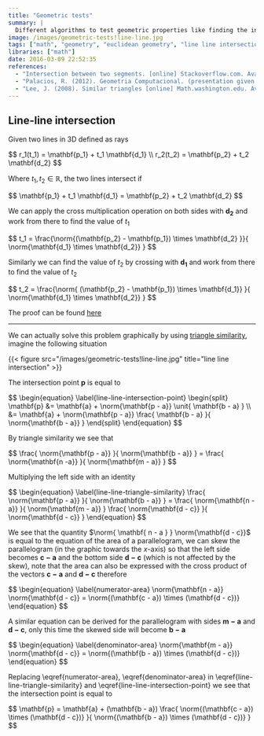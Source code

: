 ```yaml
---
title: "Geometric tests"
summary: |
  Different algorithms to test geometric properties like finding the intersection of two lines.
image: /images/geometric-tests!line-line.jpg
tags: ["math", "geometry", "euclidean geometry", "line line intersection"]
libraries: ["math"]
date: 2016-03-09 22:52:35
references:
  - "Intersection between two segments. [online] Stackoverflow.com. Available at: http://stackoverflow.com/a/565282/3341726 [Accessed 10 Mar. 2016]."
  - "Palacios, R. (2012). Geometria Computacional. (presentation given at the UCB for the ICPC 2012)"
  - "Lee, J. (2008). Similar triangles [online] Math.washington.edu. Available at: https://www.math.washington.edu/~lee/Courses/444-5-2008/supplement3.pdf [Accessed 10 Mar. 2016]."
---
```


## Line-line intersection

Given two lines in 3D defined as rays

<div>$$
r_1(t_1) = \mathbf{p_1} + t_1 \mathbf{d_1} \\
r_2(t_2) = \mathbf{p_2} + t_2 \mathbf{d_2}
$$</div>

Where $t_1, t_2 \in \mathbb{R}$, the two lines intersect if

<div>$$
\mathbf{p_1} + t_1 \mathbf{d_1} = \mathbf{p_2} + t_2 \mathbf{d_2}
$$</div>

We can apply the cross multiplication operation on both sides with $\mathbf{d_2}$ and work from there to find the value of $t_1$

<!--
<div>$$
\begin{align*}
(\mathbf{p_1}  + t_1 \mathbf{d_1}) \times \mathbf{d_2} &= (\mathbf{p_2} + t_2 \mathbf{d_2}) \times \mathbf{d_2} \\
\mathbf{p_1} \times \mathbf{d_2} + t_1 (\mathbf{d_1} \times \mathbf{d_2}) &= \mathbf{p_2} \times \mathbf{d_2} + t_2 (\mathbf{d_2} \times \mathbf{d_2}) \\
\mathbf{p_1} \times \mathbf{d_2} + t_1 (\mathbf{d_1} \times \mathbf{d_2}) &= \mathbf{p_2} \times \mathbf{d_2}
\end{align*}
$$</div>

Finding the value of $t_1$

<div>$$
\begin{align*}
t_1 (\mathbf{d_1} \times \mathbf{d_2}) &= \mathbf{p_2} \times \mathbf{d_2} - \mathbf{p_1} \times \mathbf{d_2} \\
t_1 &= \frac{\mathbf{p_2} \times \mathbf{d_2} - \mathbf{p_1} \times \mathbf{d_2} }{ \mathbf{d_1} \times \mathbf{d_2} } \\
\end{align*}
$$</div>
-->

<div>
<div>$$
t_1 = \frac{\norm{(\mathbf{p_2} - \mathbf{p_1}) \times \mathbf{d_2} }}{ \norm{\mathbf{d_1} \times \mathbf{d_2}} }
$$</div>
</div>

Similarly we can find the value of $t_2$ by crossing with $\mathbf{d_1}$ and work from there to find the value of $t_2$

<!--
<div>$$
\begin{align*}
(\mathbf{p_1}  + t_1 \mathbf{d_1}) \times \mathbf{d_1} &= (\mathbf{p_2} + t_2 \mathbf{d_2}) \times \mathbf{d_1} \\

\mathbf{p_1} \times \mathbf{d_1} + t_1 (\mathbf{d_1} \times \mathbf{d_1}) &= \mathbf{p_2} \times \mathbf{d_1} + t_2 (\mathbf{d_2} \times \mathbf{d_1}) \\

\mathbf{p_1} \times \mathbf{d_1} &= \mathbf{p_2} \times \mathbf{d_1} + t_2 (\mathbf{d_2} \times \mathbf{d_1}) \\

t_2 (\mathbf{d_2} \times \mathbf{d_1}) &= \mathbf{p_1} \times \mathbf{d_1} - \mathbf{p_2} \times \mathbf{d_1} \\

t_2 &= \frac{ \mathbf{p_1} \times \mathbf{d_1} - \mathbf{p_2} \times \mathbf{d_1} }{ \mathbf{d_2} \times \mathbf{d_1} } \\

t_2 &= \frac{ (\mathbf{p_1} - \mathbf{p_2}) \times \mathbf{d_1} }{ \mathbf{d_2} \times \mathbf{d_1} } \\
\end{align*}
$$</div>
-->

<div>$$
t_2 = \frac{\norm{ (\mathbf{p_2} - \mathbf{p_1}) \times \mathbf{d_1}} }{ \norm{\mathbf{d_1} \times \mathbf{d_2}} }
$$</div>

The proof can be found [ here ](http://stackoverflow.com/a/565282/3341726)

---

We can actually solve this problem graphically by using [triangle similarity](https://www.mathsisfun.com/geometry/triangles-similar-finding.html), imagine the following situation

{{< figure src="/images/geometric-tests!line-line.jpg" title="line line intersection" >}}

The intersection point $\mathbf{p}$ is equal to

<div>$$
\begin{equation} \label{line-line-intersection-point}
\begin{split}
\mathbf{p} &= \mathbf{a} + \norm{\mathbf{p - a}} \unit{ \mathbf{b - a} } \\
&= \mathbf{a} + \norm{\mathbf{p - a}} \frac{ \mathbf{b - a}  }{ \norm{\mathbf{b - a}} }
\end{split}
\end{equation}
$$</div>

By triangle similarity we see that

<div>$$
\frac{ \norm{\mathbf{p - a}} }{ \norm{\mathbf{b - a}} } = \frac{ \norm{\mathbf{n -a}} }{ \norm{\mathbf{m - a}} }
$$</div>

Multiplying the left side with an identity

<div>$$
\begin{equation} \label{line-line-triangle-similarity}
\frac{ \norm{\mathbf{p - a}} }{ \norm{\mathbf{b - a}} } = \frac{ \norm{\mathbf{n -a}} }{ \norm{\mathbf{m - a}} } \frac{ \norm{\mathbf{d - c}} }{ \norm{\mathbf{d - c}} }
\end{equation}
$$</div>

We see that the quantity $\norm{ \mathbf{ n - a } } \norm{\mathbf{d - c}}$ is equal to the equation of the area of a parallelogram, we can skew the parallelogram (in the graphic towards the $x$-axis) so that the left side becomes $\mathbf{c - a}$ and the bottom side $\mathbf{d - c}$ (which is not affected by the skew), note that the area can also be expressed with the cross product of the vectors $\mathbf{c - a}$ and $\mathbf{d - c}$ therefore

<div>$$
\begin{equation} \label{numerator-area}
\norm{\mathbf{n - a}} \norm{\mathbf{d - c}} = \norm{(\mathbf{c - a}) \times (\mathbf{d - c})}
\end{equation}
$$</div>

A similar equation can be derived for the parallelogram with sides $\mathbf{m - a}$ and $\mathbf{d - c}$, only this time the skewed side will become $\mathbf{b - a}$

<div>$$
\begin{equation} \label{denominator-area}
\norm{\mathbf{m - a}} \norm{\mathbf{d - c}} = \norm{(\mathbf{b - a}) \times (\mathbf{d - c})}
\end{equation}
$$</div>

Replacing \eqref{numerator-area}, \eqref{denominator-area} in \eqref{line-line-triangle-similarity} and \eqref{line-line-intersection-point} we see that the intersection point is equal to

<div>$$
\mathbf{p} = \mathbf{a} + (\mathbf{b - a}) \frac{ \norm{(\mathbf{c - a}) \times (\mathbf{d - c})} }{ \norm{(\mathbf{b - a}) \times (\mathbf{d - c})} }
$$</div>

